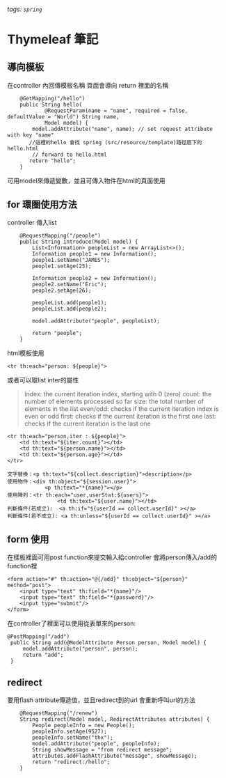###### tags: `spring`

# Thymeleaf 筆記

## 導向模板
在controller 內回傳模板名稱
頁面會導向 return 裡面的名稱
```java=
    @GetMapping("/hello")
    public String hello(
            @RequestParam(name = "name", required = false, defaultValue = "World") String name,
            Model model) {
        model.addAttribute("name", name); // set request attribute with key "name"
       //這裡的hello 會找 spring (src/resource/template)路徑底下的hello.html
        // forward to hello.html
       return "hello";
    }
```
可用model來傳遞變數，並且可傳入物件在html的頁面使用





## for 環圈使用方法

controller 傳入list
```java=
    @RequestMapping("/people")
    public String introduce(Model model) {
        List<Information> peopleList = new ArrayList<>();
        Information people1 = new Information();
        people1.setName("JAMES");
        people1.setAge(25);

        Information people2 = new Information();
        people2.setName("Eric");
        people2.setAge(26);

        peopleList.add(people1);
        peopleList.add(people2);

        model.addAttribute("people", peopleList);

        return "people";
    }

```

html模板使用
```htmlembedded=
<tr th:each="person: ${people}">
````


或者可以取list inter的屬性
> index: the current iteration index, starting with 0 (zero)
> count: the number of elements processed so far
> size: the total number of elements in the list
> even/odd: checks if the current iteration index is even or odd
> first:  checks if the current iteration is the first one
> last: checks if the current iteration is the last one
```htmlembedded=
<tr th:each="person,iter : ${people}">
    <td th:text="${iter.count}"></td>
    <td th:text="${person.name}"></td>
    <td th:text="${person.age}"></td>
</tr>
```

```htmlembedded=
文字替換：<p th:text="${collect.description}">description</p>
使用物件：<div th:object="${session.user}">
			<p th:text="*{name}"></p>
使用陣列：<tr th:each="user,userStat:${users}">
				<td th:text="${user.name}"></td>
判斷條件(若成立):	<a th:if="${userId == collect.userId}" ></a>
判斷條件(若不成立):	<a th:unless="${userId == collect.userId}" ></a>
```

## form 使用

在樣板裡面可用post function來提交輸入給controller
會將person傳入/add的function裡
```htmlembedded=
<form action="#" th:action="@{/add}" th:object="${person}" method="post">
    <input type="text" th:field="*{name}"/>
    <input type="text" th:field="*{password}"/>
    <input type="submit"/>
</form>

```

   在controller了裡面可以使用從表單來的person:
   ```java=
   @PostMapping("/add")
    public String add(@ModelAttribute Person person, Model model) {
        model.addAttribute("person", person);
        return "add";
    }
   ```

## redirect
要用flash attribute傳遞值，並且redirect到的url
會重新呼叫url的方法
```java=
    @RequestMapping("/renew")
    String redirect(Model model, RedirectAttributes attributes) {
        People peopleInfo = new People();
        peopleInfo.setAge(9527);
        peopleInfo.setName("thx");
        model.addAttribute("people", peopleInfo);
        String showMessage = "from redirect message";
        attributes.addFlashAttribute("message", showMessage);
        return "redirect:/hello";
    }

```

